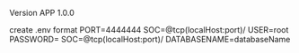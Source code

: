 Version APP 1.0.0






create .env format 
    PORT=4444444
    SOC=@tcp(localHost:port)/
    USER=root
    PASSWORD=
    SOC=@tcp(localHost:port)/
    DATABASENAME=databaseName


